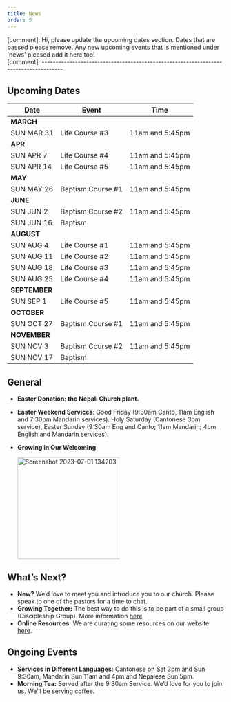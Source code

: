 ```yaml
---
title: News
order: 5
---
```



[comment]:  Hi, please update the upcoming dates section. Dates that are passed please remove. Any new upcoming events that is mentioned under 'news' pleased add it here too!  
[comment]:  -------------------------------------------------------------------------------------  


## Upcoming Dates

| Date | Event | Time |
| ----- | ----- | ----- |
| **MARCH** | 
| SUN MAR 31 | Life Course #3 | 11am and 5:45pm |
| **APR** | 
| SUN APR 7 | Life Course #4 | 11am and 5:45pm |
| SUN APR 14 | Life Course #5 | 11am and 5:45pm |
| **MAY** | 
| SUN MAY 26 | Baptism Course #1 | 11am and 5:45pm |
| **JUNE** | 
| SUN JUN 2 | Baptism Course #2 | 11am and 5:45pm |
| SUN JUN 16 | Baptism |  |
| **AUGUST** | 
| SUN AUG 4 | Life Course #1 | 11am and 5:45pm |
| SUN AUG 11 | Life Course #2 | 11am and 5:45pm |
| SUN AUG 18 | Life Course #3 | 11am and 5:45pm |
| SUN AUG 25 | Life Course #4 | 11am and 5:45pm |
| **SEPTEMBER** | 
| SUN SEP 1 | Life Course #5 | 11am and 5:45pm |
| **OCTOBER** | 
| SUN OCT 27 | Baptism Course #1 | 11am and 5:45pm |
| **NOVEMBER** | 
| SUN NOV 3 | Baptism Course #2 | 11am and 5:45pm |
| SUN NOV 17 | Baptism |  |




## General

 
- **Easter Donation: the Nepali Church plant.** 
- **Easter Weekend Services**: Good Friday (9:30am Canto, 11am English and 7:30pm Mandarin services). Holy Saturday (Cantonese 3pm service), Easter Sunday (9:30am Eng and Canto; 11am Mandarin; 4pm English and Mandarin services). 
- **Growing in Our Welcoming**

  <img width="236" alt="Screenshot 2023-07-01 134203" src="https://github.com/stgeorgeshurstville/bulletin/assets/119166299/b540ac1c-0ba4-481e-90a5-5464939f7e4c">


## What’s Next?
- **New?** We’d love to meet you and introduce you to our church. Please speak to one of the pastors for a time to chat. 
- **Growing Together:** The best way to do this is to be part of a small group (Discipleship Group). More information [here](https://stgeorgeshurstville.org.au/discipleship-groups).
- **Online Resources:** We are curating some resources on our website [here](https://stgeorgeshurstville.org.au/lets-talk-about-christianity).  

## Ongoing Events
- **Services in Different Languages:** Cantonese on Sat 3pm and Sun 9:30am, Mandarin Sun 11am and 4pm and Nepalese Sun 5pm. 
- **Morning Tea:** Served after the 9:30am Service. We’d love for you to join us. We’ll be serving coffee.


